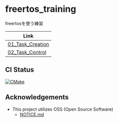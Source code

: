 # freertos_training
freertosを使う練習

| Link                                                    |
|---------------------------------------------------------|
| [01_Task_Creation](training/01_Task_Creation/README.md) |
| [02_Task_Control](training/02_Task_Control/README.md)   |

## CI Status
[![CMake](https://github.com/steelpipe75/freertos_training/actions/workflows/cmake.yml/badge.svg)](https://github.com/steelpipe75/freertos_training/actions/workflows/cmake.yml)

## Acknowledgements
- This project utilizes OSS (Open Source Software)
    - [NOTICE.md](NOTICE.md)

